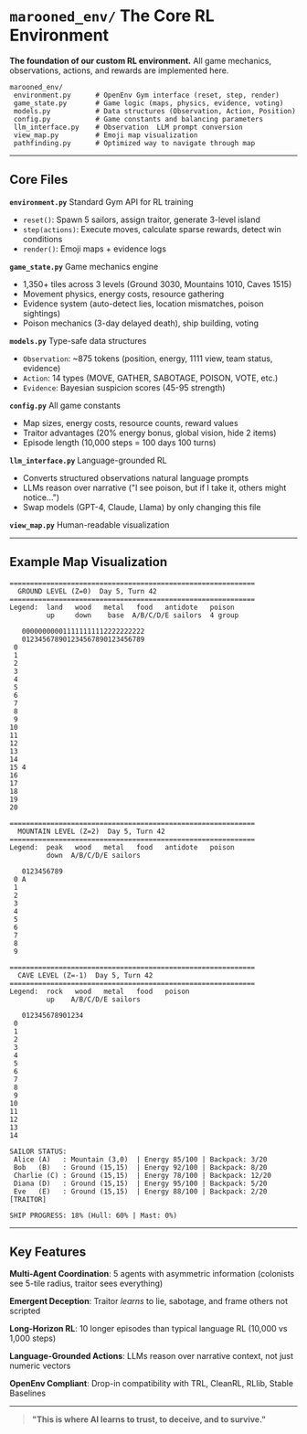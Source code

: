 # `marooned_env/`  The Core RL Environment

**The foundation of our custom RL environment.** All game mechanics, observations, actions, and rewards are implemented here.

```
marooned_env/
 environment.py      # OpenEnv Gym interface (reset, step, render)
 game_state.py       # Game logic (maps, physics, evidence, voting)
 models.py           # Data structures (Observation, Action, Position)
 config.py           # Game constants and balancing parameters
 llm_interface.py    # Observation  LLM prompt conversion
 view_map.py         # Emoji map visualization
 pathfinding.py      # Optimized way to navigate through map
```

---

## Core Files

**`environment.py`**  Standard Gym API for RL training  
- `reset()`: Spawn 5 sailors, assign traitor, generate 3-level island  
- `step(actions)`: Execute moves, calculate sparse rewards, detect win conditions  
- `render()`: Emoji maps + evidence logs  

**`game_state.py`**  Game mechanics engine  
- 1,350+ tiles across 3 levels (Ground 3030, Mountains 1010, Caves 1515)  
- Movement physics, energy costs, resource gathering  
- Evidence system (auto-detect lies, location mismatches, poison sightings)  
- Poison mechanics (3-day delayed death), ship building, voting  

**`models.py`**  Type-safe data structures  
- `Observation`: ~875 tokens (position, energy, 1111 view, team status, evidence)  
- `Action`: 14 types (MOVE, GATHER, SABOTAGE, POISON, VOTE, etc.)  
- `Evidence`: Bayesian suspicion scores (45-95 strength)  

**`config.py`**  All game constants  
- Map sizes, energy costs, resource counts, reward values  
- Traitor advantages (20% energy bonus, global vision, hide 2 items)  
- Episode length (10,000 steps = 100 days  100 turns)  

**`llm_interface.py`**  Language-grounded RL  
- Converts structured observations  natural language prompts  
- LLMs reason over narrative ("I see poison, but if I take it, others might notice...")  
- Swap models (GPT-4, Claude, Llama) by only changing this file  

**`view_map.py`**  Human-readable visualization

---

## Example Map Visualization

```
============================================================
  GROUND LEVEL (Z=0)  Day 5, Turn 42
============================================================
Legend:  land   wood   metal   food   antidote   poison
         up     down    base  A/B/C/D/E sailors  4 group

   000000000011111111112222222222
   012345678901234567890123456789
 0 
 1 
 2 
 3 
 4 
 5 
 6 
 7 
 8 
 9 
10 
11 
12 
13 
14 
15 4
16 
17 
18 
19 
20 

============================================================
  MOUNTAIN LEVEL (Z=2)  Day 5, Turn 42
============================================================
Legend:  peak   wood   metal   food   antidote   poison
         down  A/B/C/D/E sailors

   0123456789
 0 A
 1 
 2 
 3 
 4 
 5 
 6 
 7 
 8 
 9 

============================================================
  CAVE LEVEL (Z=-1)  Day 5, Turn 42
============================================================
Legend:  rock   wood   metal   food   poison
         up    A/B/C/D/E sailors

   012345678901234
 0 
 1 
 2 
 3 
 4 
 5 
 6 
 7 
 8 
 9 
10 
11 
12 
13 
14 

SAILOR STATUS:
 Alice (A)   : Mountain (3,0)  | Energy 85/100 | Backpack: 3/20
 Bob   (B)   : Ground (15,15)  | Energy 92/100 | Backpack: 8/20
 Charlie (C) : Ground (15,15)  | Energy 78/100 | Backpack: 12/20
 Diana (D)   : Ground (15,15)  | Energy 95/100 | Backpack: 5/20
 Eve   (E)   : Ground (15,15)  | Energy 88/100 | Backpack: 2/20  [TRAITOR]

SHIP PROGRESS: 18% (Hull: 60% | Mast: 0%)
```
---

## Key Features

**Multi-Agent Coordination**: 5 agents with asymmetric information (colonists see 5-tile radius, traitor sees everything)

**Emergent Deception**: Traitor *learns* to lie, sabotage, and frame others  not scripted

**Long-Horizon RL**: 10 longer episodes than typical language RL (10,000 vs 1,000 steps)

**Language-Grounded Actions**: LLMs reason over narrative context, not just numeric vectors

**OpenEnv Compliant**: Drop-in compatibility with TRL, CleanRL, RLlib, Stable Baselines

---

> **"This is where AI learns to trust, to deceive, and to survive."**
